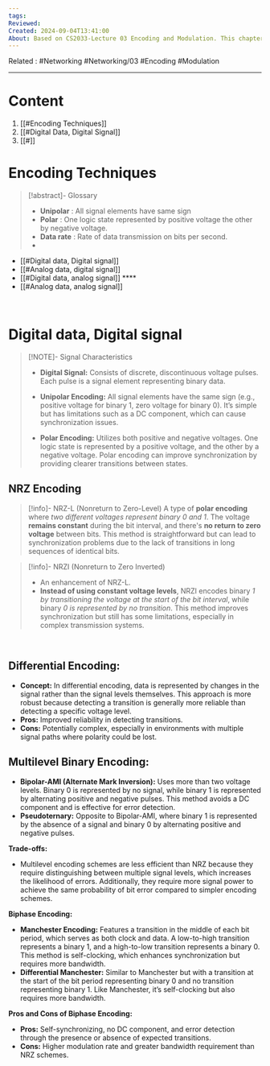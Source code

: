 ```yaml
---
tags: 
Reviewed: 
Created: 2024-09-04T13:41:00
About: Based on CS2033-Lecture 03 Encoding and Modulation. This chapter from "Encoding and Modulation" delves into the methods used to encode and modulate data for effective communication. It explains how digital and analog signals can represent data, the advantages and limitations of various encoding techniques, and the role of modulation in transmitting signals over different mediums.
---
```

Related : #Networking #Networking/03 #Encoding #Modulation 

---
# Content
1. [[#Encoding Techniques]]
2. [[#Digital Data, Digital Signal]]
3. [[#]]


# Encoding Techniques
> [!abstract]- Glossary
> - **Unipolar** : All signal elements have same sign
> - **Polar**       : One logic state represented by positive voltage the other by negative voltage.
> - **Data rate** : Rate of data transmission on bits per second.
> - 

- [[#Digital data, Digital signal]]  
- [[#Analog data, digital signal]] 
- [[#Digital data, analog signal]] ****
- [[#Analog data, analog signal]]


<br>

# Digital data, Digital signal  

> [!NOTE]- Signal Characteristics
> 
> - **Digital Signal:** Consists of discrete, discontinuous voltage pulses. Each pulse is a signal element representing binary data.
> 
> - **Unipolar Encoding:** All signal elements have the same sign (e.g., positive voltage for binary 1, zero voltage for binary 0). It’s simple but has limitations such as a DC component, which can cause synchronization issues.
> 
> - **Polar Encoding:** Utilizes both positive and negative voltages. One logic state is represented by a positive voltage, and the other by a negative voltage. Polar encoding can improve synchronization by providing clearer transitions between states.

## NRZ Encoding

> [!info]-  NRZ-L (Nonreturn to Zero-Level)
>  A type of **polar encoding** where *two different voltages represent binary 0 and 1*. 
>  The voltage **remains constant** during the bit interval, and there's **no return to zero voltage** between bits. 
>  This method is straightforward but can lead to synchronization problems due to the lack of transitions in long sequences of identical bits.

> [!info]- NRZI (Nonreturn to Zero Inverted)
> -  An enhancement of NRZ-L. 
> - **Instead of using constant voltage levels**, NRZI encodes binary *1 by transitioning the voltage at the start of the bit interval*, while binary *0 is represented by no transition*. This method improves synchronization but still has some limitations, especially in complex transmission systems.

<br>

## Differential Encoding:

- **Concept:** In differential encoding, data is represented by changes in the signal rather than the signal levels themselves. This approach is more robust because detecting a transition is generally more reliable than detecting a specific voltage level.
- **Pros:** Improved reliability in detecting transitions.
- **Cons:** Potentially complex, especially in environments with multiple signal paths where polarity could be lost.

## Multilevel Binary Encoding:

- **Bipolar-AMI (Alternate Mark Inversion):** Uses more than two voltage levels. Binary 0 is represented by no signal, while binary 1 is represented by alternating positive and negative pulses. This method avoids a DC component and is effective for error detection.
- **Pseudoternary:** Opposite to Bipolar-AMI, where binary 1 is represented by the absence of a signal and binary 0 by alternating positive and negative pulses.

**Trade-offs:**

- Multilevel encoding schemes are less efficient than NRZ because they require distinguishing between multiple signal levels, which increases the likelihood of errors. Additionally, they require more signal power to achieve the same probability of bit error compared to simpler encoding schemes.

**Biphase Encoding:**

- **Manchester Encoding:** Features a transition in the middle of each bit period, which serves as both clock and data. A low-to-high transition represents a binary 1, and a high-to-low transition represents a binary 0. This method is self-clocking, which enhances synchronization but requires more bandwidth.
- **Differential Manchester:** Similar to Manchester but with a transition at the start of the bit period representing binary 0 and no transition representing binary 1. Like Manchester, it’s self-clocking but also requires more bandwidth.

**Pros and Cons of Biphase Encoding:**

- **Pros:** Self-synchronizing, no DC component, and error detection through the presence or absence of expected transitions.
- **Cons:** Higher modulation rate and greater bandwidth requirement than NRZ schemes.